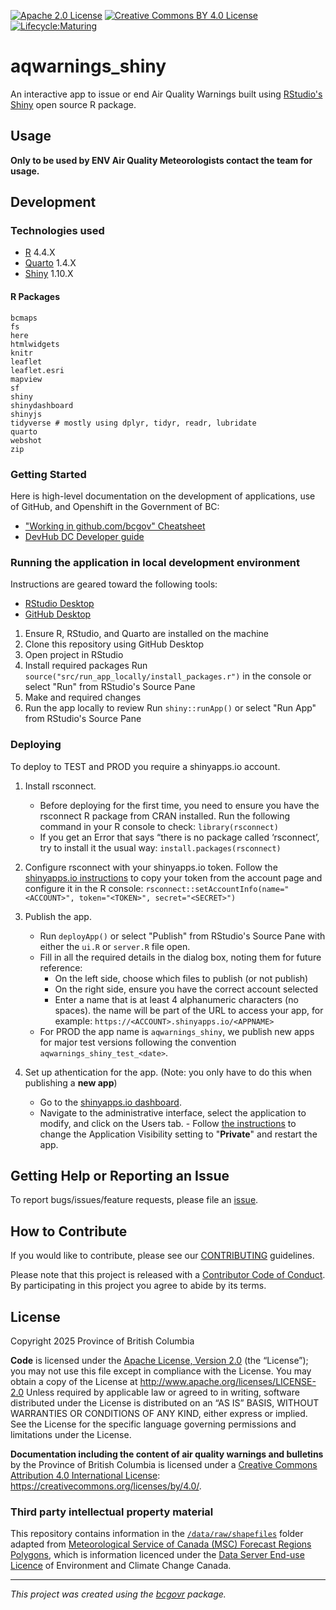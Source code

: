 [![Apache 2.0 License](https://img.shields.io/github/license/bcgov/nr-epd-aq-statements.svg)](/LICENSE)  [![Creative Commons BY 4.0 License](https://img.shields.io/badge/license-CC--BY--4.0-green.svg
)](/LICENSE-docs)  [![Lifecycle:Maturing](https://img.shields.io/badge/Lifecycle-Maturing-007EC6)](<Redirect-URL>)

# aqwarnings_shiny

An interactive app to issue or end Air Quality Warnings built using [RStudio's](https://www.rstudio.com/)
[Shiny](https://www.rstudio.com/products/shiny/) open source R package. 

## Usage

**Only to be used by ENV Air Quality Meteorologists contact the team for usage.**

## Development

### Technologies used

- [R](https://cran.rstudio.com/) 4.4.X
- [Quarto](https://quarto.org/docs/get-started/) 1.4.X
- [Shiny](https://shiny.posit.co/r/getstarted/shiny-basics/lesson1/) 1.10.X

#### R Packages

```
bcmaps
fs
here
htmlwidgets
knitr
leaflet
leaflet.esri
mapview
sf
shiny
shinydashboard
shinyjs
tidyverse # mostly using dplyr, tidyr, readr, lubridate
quarto
webshot
zip
```

### Getting Started

Here is high-level documentation on the development of applications, use of GitHub, and Openshift in the Government of BC:

- ["Working in github.com/bcgov" Cheatsheet](https://github.com/bcgov/BC-Policy-Framework-For-GitHub/blob/master/BC-Gov-Org-HowTo/Cheatsheet.md)
- [DevHub DC Developer guide](https://developer.gov.bc.ca/docs/default/component/bc-developer-guide/)

### Running the application in local development environment

Instructions are geared toward the following tools:

- [RStudio Desktop](https://posit.co/download/rstudio-desktop/)
- [GitHub Desktop](https://github.com/apps/desktop)

1. Ensure R, RStudio, and Quarto are installed on the machine
1. Clone this repository using GitHub Desktop
1. Open project in RStudio
1. Install required packages 
    Run `source("src/run_app_locally/install_packages.r")` in the console or select "Run" from RStudio's Source Pane
1. Make and required changes
1. Run the app locally to review
    Run `shiny::runApp()` or select "Run App" from RStudio's Source Pane

### Deploying

To deploy to TEST and PROD you require a shinyapps.io account.

1. Install rsconnect.
    - Before deploying for the first time, you need to ensure you have the rsconnect R package from CRAN installed. Run the following command in your R console to check:
    `library(rsconnect)`
    - If you get an Error that says “there is no package called ‘rsconnect’, try to install it the usual way:
    `install.packages(rsconnect)`

1. Configure rsconnect with your shinyapps.io token.
    Follow the [shinyapps.io instructions](https://docs.posit.co/shinyapps.io/guide/getting_started/#configure-rsconnect) to copy your token from the account page and configure it in the R console:
    `rsconnect::setAccountInfo(name="<ACCOUNT>", token="<TOKEN>", secret="<SECRET>")`

1. Publish the app.
    - Run `deployApp()` or select "Publish" from RStudio's Source Pane with either the `ui.R` or `server.R` file open.
    - Fill in all the required details in the dialog box, noting them for future reference:
        - On the left side, choose which files to publish (or not publish)
        - On the right side, ensure you have the correct account selected
        - Enter a name that is at least 4 alphanumeric characters (no spaces). the name will be part of the URL to access your app, for example: `https://<ACCOUNT>.shinyapps.io/<APPNAME>`
    - For PROD the app name is `aqwarnings_shiny`, we publish new apps for major test versions following the convention `aqwarnings_shiny_test_<date>`.

1. Set up athentication for the app. (Note: you only have to do this when publishing a **new app**)
    - Go to the [shinyapps.io dashboard](https://www.shinyapps.io/admin/#/dashboard). 
    - Navigate to the administrative interface, select the application to modify, and click on the Users tab. - Follow [the instructions](https://docs.posit.co/shinyapps.io/guide/authentication_and_user_management/) to change the Application Visibility setting to "**Private**" and restart the app.

## Getting Help or Reporting an Issue

To report bugs/issues/feature requests, please file an [issue](https://github.com/bcgov/aqwarnings_shiny/issues/new).

## How to Contribute

If you would like to contribute, please see our [CONTRIBUTING](CONTRIBUTING.md) guidelines.

Please note that this project is released with a [Contributor Code of Conduct](CODE_OF_CONDUCT.md). By participating in this project you agree to abide by its terms.

## License

Copyright 2025 Province of British Columbia

**Code** is licensed under the [Apache License, Version 2.0](./LICENSE) (the “License”); you may not use this file except in compliance with the License. You may obtain a copy of the License at
    http://www.apache.org/licenses/LICENSE-2.0
Unless required by applicable law or agreed to in writing, software distributed under the License is distributed on an “AS IS” BASIS, WITHOUT WARRANTIES OR CONDITIONS OF ANY KIND, either express or implied. See the License for the specific language governing permissions and limitations under the License.

**Documentation including the content of air quality warnings and bulletins** by the Province of British Columbia is licensed under a [Creative Commons Attribution 4.0 International License](./LICENSE-docs): https://creativecommons.org/licenses/by/4.0/.     

### Third party intellectual property material

This repository contains information in the [`/data/raw/shapefiles`](/data/raw/shapefiles) folder adapted from [Meteorological Service of Canada (MSC) Forecast Regions Polygons](https://eccc-msc.github.io/open-data/msc-data/forecast-regions/readme_forecast-regions_en/), which is information licenced under the [Data Server End-use Licence](https://eccc-msc.github.io/open-data/licence/readme_en/) of Environment and Climate Change Canada. 


------------------------------------------------------------------------

*This project was created using the [bcgovr](https://github.com/bcgov/bcgovr) package.*

